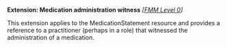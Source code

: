 **Extension: Medication administration witness**  *[[FMM Level 0](guidance.html)]*

This extension applies to the MedicationStatement resource and provides a reference to a practitioner (perhaps in a role) that witnessed the administration of a medication.

